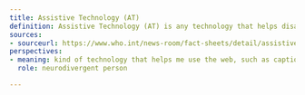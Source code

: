 ```yaml
---
title: Assistive Technology (AT)
definition: Assistive Technology (AT) is any technology that helps disabled users engage in activities. It can frange from low-tech, such as a cane for walking, to high-tech, such as screen readers for navigating the Internet.
sources: 
- sourceurl: https://www.who.int/news-room/fact-sheets/detail/assistive-technology
perspectives: 
- meaning: kind of technology that helps me use the web, such as captions for understanding videos or prefers-reduced-motion so I don't get distracted.
  role: neurodivergent person

---
```

